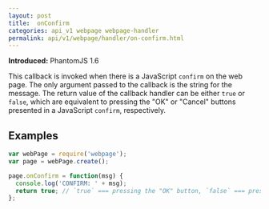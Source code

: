 ```yaml
---
layout: post
title:  onConfirm
categories: api_v1 webpage webpage-handler
permalink: api/v1/webpage/handler/on-confirm.html
---
```


**Introduced:** PhantomJS 1.6

This callback is invoked when there is a JavaScript `confirm` on the web page. The only argument passed to the callback is the string for the message. The return value of the callback handler can be either `true` or `false`, which are equivalent to pressing the "OK" or "Cancel" buttons presented in a JavaScript `confirm`, respectively.

## Examples

```javascript
var webPage = require('webpage');
var page = webPage.create();

page.onConfirm = function(msg) {
  console.log('CONFIRM: ' + msg);
  return true; // `true` === pressing the "OK" button, `false` === pressing the "Cancel" button
};
```








